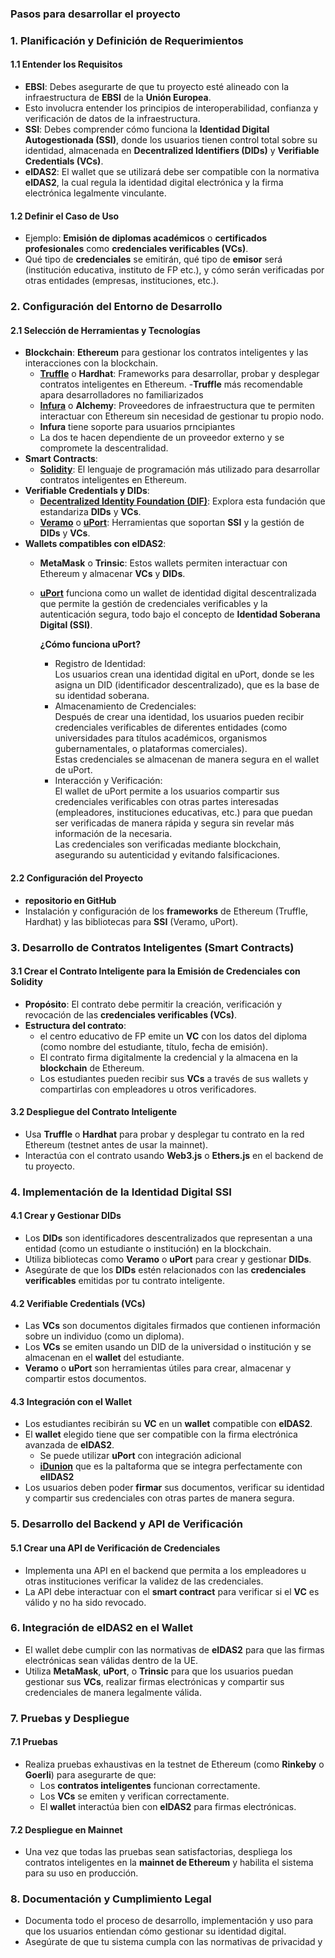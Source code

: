 ### Pasos para desarrollar el proyecto

### 1. **Planificación y Definición de Requerimientos**

#### **1.1 Entender los Requisitos**
   - **EBSI**: Debes asegurarte de que tu proyecto esté alineado con la infraestructura de **EBSI** de la **Unión Europea**.
   - Esto involucra entender los principios de interoperabilidad, confianza y verificación de datos de la infraestructura.
   - **SSI**: Debes comprender cómo funciona la **Identidad Digital Autogestionada (SSI)**, donde los usuarios tienen control total sobre su identidad, almacenada en **Decentralized Identifiers (DIDs)** y **Verifiable Credentials (VCs)**.
   - **eIDAS2**: El wallet que se utilizará debe ser compatible con la normativa **eIDAS2**, la cual regula la identidad digital electrónica y la firma electrónica legalmente vinculante.

#### **1.2 Definir el Caso de Uso**
   - Ejemplo: **Emisión de diplomas académicos** o **certificados profesionales** como **credenciales verificables (VCs)**.
   - Qué tipo de **credenciales** se emitirán, qué tipo de **emisor** será (institución educativa, instituto de FP etc.), y cómo serán verificadas por otras entidades (empresas, instituciones, etc.).

### 2. **Configuración del Entorno de Desarrollo**

#### **2.1 Selección de Herramientas y Tecnologías**
   - **Blockchain**: **Ethereum** para gestionar los contratos inteligentes y las interacciones con la blockchain.
     - **[Truffle](https://archive.trufflesuite.com/)** o **Hardhat**: Frameworks para desarrollar, probar y desplegar contratos inteligentes en Ethereum.
       -**Truffle** más recomendable apara desarrolladores no familiarizados
     - **[Infura](https://www.infura.io/)** o **Alchemy**: Proveedores de infraestructura que te permiten interactuar con Ethereum sin necesidad de gestionar tu propio nodo.
      -   **Infura** tiene soporte para usuarios prncipiantes
      -   La dos te hacen dependiente de un proveedor externo y se compromete la descentralidad.
   - **Smart Contracts**:
     - **[Solidity](https://soliditylang.org/)**: El lenguaje de programación más utilizado para desarrollar contratos inteligentes en Ethereum.
   - **Verifiable Credentials y DIDs**:
     - **[Decentralized Identity Foundation (DIF)](https://identity.foundation/)**: Explora esta fundación que estandariza **DIDs** y **VCs**.
     - **[Veramo](https://identity.foundation/)** o **[uPort](https://www.uport.me/)**: Herramientas que soportan **SSI** y la gestión de **DIDs** y **VCs**.
   - **Wallets compatibles con eIDAS2**:
     - **MetaMask** o **Trinsic**: Estos wallets permiten interactuar con Ethereum y almacenar **VCs** y **DIDs**.
     - **[uPort](www.uport.me)**  funciona como un wallet de identidad digital descentralizada que permite la gestión de credenciales verificables y la autenticación segura, todo bajo el concepto de **Identidad Soberana Digital (SSI)**.

         **¿Cómo funciona uPort?**
       - Registro de Identidad:  
        Los usuarios crean una identidad digital en uPort, donde se les asigna un DID (identificador descentralizado), que es la base de su identidad soberana.
       - Almacenamiento de Credenciales:  
        Después de crear una identidad, los usuarios pueden recibir credenciales verificables de diferentes entidades (como universidades para títulos académicos, organismos gubernamentales, o plataformas comerciales).  
        Estas credenciales se almacenan de manera segura en el wallet de uPort.   
       - Interacción y Verificación:  
        El wallet de uPort permite a los usuarios compartir sus credenciales verificables con otras partes interesadas (empleadores, instituciones educativas, etc.) para que puedan ser verificadas de manera rápida y segura sin revelar más información de la necesaria.  
        Las credenciales son verificadas mediante blockchain, asegurando su autenticidad y evitando falsificaciones.


#### **2.2 Configuración del Proyecto**
   - **repositorio en GitHub**
   - Instalación y configuración de los **frameworks** de Ethereum (Truffle, Hardhat) y las bibliotecas para **SSI** (Veramo, uPort).

### 3. **Desarrollo de Contratos Inteligentes (Smart Contracts)**

#### **3.1 Crear el Contrato Inteligente para la Emisión de Credenciales** con **Solidity**
   - **Propósito**: El contrato debe permitir la creación, verificación y revocación de las **credenciales verificables (VCs)**.
   - **Estructura del contrato**:
     - el centro educativo de FP emite un **VC** con los datos del diploma (como nombre del estudiante, título, fecha de emisión).
     - El contrato firma digitalmente la credencial y la almacena en la **blockchain** de Ethereum.
     - Los estudiantes pueden recibir sus **VCs** a través de sus wallets y compartirlas con empleadores u otros verificadores.
   
  #### **3.2 Despliegue del Contrato Inteligente**
   - Usa **Truffle** o **Hardhat** para probar y desplegar tu contrato en la red Ethereum (testnet antes de usar la mainnet).
   - Interactúa con el contrato usando **Web3.js** o **Ethers.js** en el backend de tu proyecto.

### 4. **Implementación de la Identidad Digital SSI**

#### **4.1 Crear y Gestionar DIDs**
   - Los **DIDs** son identificadores descentralizados que representan a una entidad (como un estudiante o institución) en la blockchain.
   - Utiliza bibliotecas como **Veramo** o **uPort** para crear y gestionar **DIDs**.
   - Asegúrate de que los **DIDs** estén relacionados con las **credenciales verificables** emitidas por tu contrato inteligente.

#### **4.2 Verifiable Credentials (VCs)**
   - Las **VCs** son documentos digitales firmados que contienen información sobre un individuo (como un diploma).
   - Los **VCs** se emiten usando un DID de la universidad o institución y se almacenan en el **wallet** del estudiante.
   - **Veramo** o **uPort** son herramientas útiles para crear, almacenar y compartir estos documentos.

#### **4.3 Integración con el Wallet**
   - Los estudiantes recibirán su **VC** en un **wallet** compatible con **eIDAS2**.
   - El **wallet** elegido tiene que ser compatible con la firma electrónica avanzada de **eIDAS2**.
       - Se puede utilizar **uPort** con integración adicional
       - **[iDunion](https://idunion.org/?lang=en)** que es la paltaforma que se integra perfectamente con **elIDAS2** 
   - Los usuarios deben poder **firmar** sus documentos, verificar su identidad y compartir sus credenciales con otras partes de manera segura.

### 5. **Desarrollo del Backend y API de Verificación**

#### **5.1 Crear una API de Verificación de Credenciales**
   - Implementa una API en el backend que permita a los empleadores u otras instituciones verificar la validez de las credenciales.
   - La API debe interactuar con el **smart contract** para verificar si el **VC** es válido y no ha sido revocado.
   

### 6. **Integración de eIDAS2 en el Wallet**
   - El wallet debe cumplir con las normativas de **eIDAS2** para que las firmas electrónicas sean válidas dentro de la UE.
   - Utiliza **MetaMask**, **uPort**, o **Trinsic** para que los usuarios puedan gestionar sus **VCs**, realizar firmas electrónicas y compartir sus credenciales de manera legalmente válida.

### 7. **Pruebas y Despliegue**

#### **7.1 Pruebas**
   - Realiza pruebas exhaustivas en la testnet de Ethereum (como **Rinkeby** o **Goerli**) para asegurarte de que:
     - Los **contratos inteligentes** funcionan correctamente.
     - Los **VCs** se emiten y verifican correctamente.
     - El **wallet** interactúa bien con **eIDAS2** para firmas electrónicas.

#### **7.2 Despliegue en Mainnet**
   - Una vez que todas las pruebas sean satisfactorias, despliega los contratos inteligentes en la **mainnet de Ethereum** y habilita el sistema para su uso en producción.

### 8. **Documentación y Cumplimiento Legal**

   - Documenta todo el proceso de desarrollo, implementación y uso para que los usuarios entiendan cómo gestionar su identidad digital.
   - Asegúrate de que tu sistema cumpla con las normativas de privacidad y
